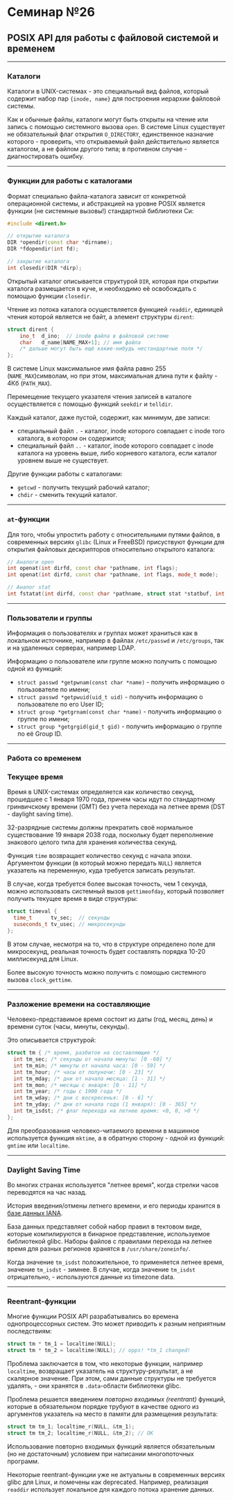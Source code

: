 # Семинар №26
## POSIX API для работы с файловой системой и временем

---

### Каталоги

Каталоги в UNIX-системах - это специальный вид файлов, который содержит набор пар `{inode, name}` для построения иерархии файловой системы.

Как и обычные файлы, каталоги могут быть открыты на чтение или запись с помощью системного вызова `open`. В системе Linux существует не обязательный флаг открытия `O_DIRECTORY`, единственное назначие которого - проверить, что открываемый файл действительно является каталогом, а не файлом другого типа; в противном случае - диагностировать ошибку.

---

### Функции для работы с каталогами

Формат специально файла-каталога зависит от конкретной операционной системы, и абстракцией на уровне POSIX является функции (не системные вызовы!) стандартной библиотеки Си:

```c++
#include <dirent.h>

// открытие каталога
DIR *opendir(const char *dirname);
DIR *fdopendir(int fd);

// закрытие каталога
int closedir(DIR *dirp);
```

Открытый каталог описывается структурой `DIR`, которая при открытии каталога размещается в куче, и необходимо её освобождать с помощью функции `closedir`.

Чтение из потока каталога осуществляется функцией `readdir`, единицей чтения которой является не байт, а элемент структуры `dirent`:
```c++
struct dirent {
    ino_t  d_ino;  // inode файла в файловой системе
    char   d_name[NAME_MAX+1]; // имя файла
    /* дальше могут быть ещё какие-нибудь нестандартные поля */
};
```
В системе Linux максимальное имя файла равно 255 (`NAME_MAX`)символам, но при этом, максимальная длина пути к файлу - 4Кб (`PATH_MAX`).

Перемещение текущего указателя чтения записей в каталоге осуществляется с помощью функций `seekdir` и `telldir`.

Каждый каталог, даже пустой, содержит, как минимум, две записи:
* специальный файл `.` - каталог, inode которого совпадает с inode того каталога, в котором он содержится;
* специальный файл `..` - каталог, inode которого совпадает с inode каталога на уровень выше, либо корневого каталога, если каталог уровнем выше не существует.

Другие функции работы с каталогами:

* `getcwd` - получить текущий рабочий каталог;
* `chdir` - сменить текущий каталог.

---

### `at`-функции

Для того, чтобы упростить работу с относительными путями файлов, в современных версиях `glibc` (Linux и FreeBSD) присуствуют функции для открытия файловых дескрипторов относительно открытого каталога:

```c++
// Аналоги open
int openat(int dirfd, const char *pathname, int flags);
int openat(int dirfd, const char *pathname, int flags, mode_t mode);

// Аналог stat
int fstatat(int dirfd, const char *pathname, struct stat *statbuf, int flags);
```

---

### Пользователи и группы

Информация о пользователях и группах может храниться как в локальном источнике, например в файлах `/etc/passwd` и `/etc/groups`, так и на удаленных серверах, например LDAP.

Информацию о пользователе или группе можно получить с помощью одной из функций:
* `struct passwd *getpwnam(const char *name)` - получить информацию о пользователе по имени;
* `struct passwd *getpwuid(uid_t uid)` - получить информацию о пользователе по его User ID;
* `struct group *getgrnam(const char *name)` -  получить информацию о группе по имени;
* `struct group *getgrgid(gid_t gid)` - получить информацию о группе по её Group ID.

---

### Работа со временем

### Текущее время

Время в UNIX-системах определяется как количество секунд, прошедшее с 1 января 1970 года, причем часы идут по стандартному гринвичскому времени (GMT) без учета перехода на летнее время (DST - daylight saving time).

32-разрядные системы должны прекратить своё нормальное существование 19 января 2038 года, поскольку будет переполнение знакового целого типа для хранения количества секунд.

Функция `time` возвращает количество секунд с начала эпохи. Аргументом функции (в который можно передать `NULL`) является указатель на переменную, куда требуется записать результат.

В случае, когда требуется более высокая точность, чем 1 секунда, можно использовать системный вызов `gettimeofday`, который позволяет получить текущее время в виде структуры:
```c++
struct timeval {
  time_t      tv_sec;  // секунды
  suseconds_t tv_usec; // микросекунды
};
```

В этом случае, несмотря на то, что в структуре определено поле для микросекунд, реальная точность будет составлять порядка 10-20 миллисекунд для Linux.

Более высокую точность можно получить с помощью системного вызова `clock_gettime`.

---

### Разложение времени на составляющие

Человеко-представимое время состоит из даты (год, месяц, день) и времени суток (часы, минуты, секунды).

Это описывается структурой:
```c++
struct tm { /* время, разбитое на составляющие */
  int tm_sec; /* секунды от начала минуты: [0 -60] */
  int tm_min; /* минуты от начала часа: [0 - 59] */
  int tm_hour; /* часы от полуночи: [0 - 23] */
  int tm_mday; /* дни от начала месяца: [1 - 31] */
  int tm_mon; /* месяцы с января: [0 - 11] */
  int tm_year; /* годы с 1900 года */
  int tm_wday; /* дни с воскресенья: [0 - 6] */
  int tm_yday; /* дни от начала года (1 января): [0 - 365] */
  int tm_isdst; /* флаг перехода на летнее время: <0, 0, >0 */
};
```
Для преобразования человеко-читаемого времени в машинное используется функция `mktime`, а в обратную сторону - одной из функций: `gmtime` или `localtime`.

---

### Daylight Saving Time

Во многих странах используется "летнее время", когда стрелки часов переводятся на час назад.

История введения/отмены летнего времени, и его периоды хранится в [базе данных IANA](https://data.iana.org/time-zones/tz-link.html).

База данных представляет собой набор правил в тектовом виде, которые компилируются в бинарное представление, используемое библиотекой glibc. Наборы файлов с правилами перехода на летнее время для разных регионов хранятся в `/usr/share/zoneinfo/`.

Когда значение `tm_isdst` положительное, то применяется летнее время, значение `tm_isdst` - зимнее. В случае, когда значение `tm_isdst` отрицательно, - используются данные из timezone data.

---

### Reentrant-функции

Многие функции POSIX API разрабатывались во времена однопроцессорных систем. Это может приводить к разным неприятным последствиям:

```c++
struct tm * tm_1 = localtime(NULL);
struct tm * tm_2 = localtime(NULL); // opps! *tm_1 changed!
```

Проблема заключается в том, что некоторые функции, например `localtime`, возвращает указатель на структуру-результат, а не скалярное значение. При этом, сами данные структуры не требуется удалять, - они хранятся в `.data`-области библиотеки glibc.

Проблема решается введением *повторно входимых (reentrant)* функций, которые в обязательном порядке трубуют в качестве одного из аргументов указатель на место в памяти для размещения результата:
```c++
struct tm tm_1; localtime_r(NULL, &tm_1);
struct tm tm_2; localtime_r(NULL, &tm_2); // OK
```

Использование повторно входимых функций является обязательным (но не достаточным) условием при написании многопоточных программ.

Некоторые reentrant-функции уже не актуальны в современных версиях glibc для Linux, и помечены как deprecated. Например, реализация `readdir` использует локальное для каждого потока хранение данных. 